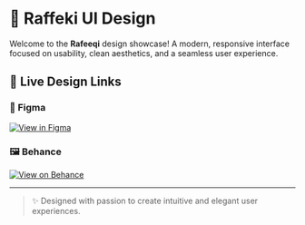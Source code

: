 # 🌟 Raffeki UI Design

Welcome to the **Rafeeqi** design showcase! A modern, responsive interface focused on usability, clean aesthetics, and a seamless user experience.

## 🔗 Live Design Links

### 🎨 Figma
[![View in Figma](https://img.shields.io/badge/View%20in%20Figma-%230ACF83.svg?style=for-the-badge&logo=figma&logoColor=white)](https://www.figma.com/design/gCpSuLypj2xYHWICQKSaAy/%D8%B1%D9%81%D9%8A%D9%82%D9%8A?node-id=566-10028&t=rjbsFfy3orQjmeLK-1)

### 🖼️ Behance
[![View on Behance](https://img.shields.io/badge/View%20on%20Behance-1769FF?style=for-the-badge&logo=behance&logoColor=white)](https://www.behance.net/gallery/225706491/Raffeki)

---

> ✨ Designed with passion to create intuitive and elegant user experiences.
